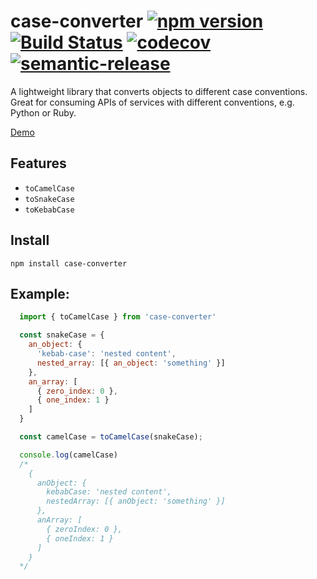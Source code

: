 # case-converter [![npm version](https://badge.fury.io/js/case-converter.svg)](https://badge.fury.io/js/case-converter) [![Build Status](https://travis-ci.org/travelperk/case-converter.svg?branch=master)](https://travis-ci.org/travelperk/case-converter) [![codecov](https://codecov.io/gh/travelperk/case-converter/branch/master/graph/badge.svg)](https://codecov.io/gh/travelperk/case-converter) [![semantic-release](https://img.shields.io/badge/%20%20%F0%9F%93%A6%F0%9F%9A%80-semantic--release-e10079.svg?style=flat-square)](https://github.com/semantic-release/semantic-release)

A lightweight library that converts objects to different case conventions. Great for consuming APIs of services with different conventions, e.g. Python or Ruby.

[Demo](https://tonicdev.com/npm/case-converter)

## Features
- `toCamelCase`
- `toSnakeCase`
- `toKebabCase`

## Install
`npm install case-converter`

## Example:

```JavaScript
  import { toCamelCase } from 'case-converter'

  const snakeCase = {
    an_object: {
      'kebab-case': 'nested content',
      nested_array: [{ an_object: 'something' }]
    },
    an_array: [
      { zero_index: 0 },
      { one_index: 1 }
    ]
  }

  const camelCase = toCamelCase(snakeCase);

  console.log(camelCase)
  /*
    {
      anObject: {
        kebabCase: 'nested content',
        nestedArray: [{ anObject: 'something' }]
      },
      anArray: [
        { zeroIndex: 0 },
        { oneIndex: 1 }
      ]
    }
  */
```
